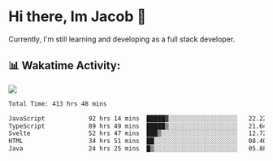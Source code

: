 # Hi there, Im Jacob 👋
Currently, I'm still learning and developing as a full stack developer.

## 📊 Wakatime Activity:

![](https://wakatime.com/share/@bfeff6fe-7f39-433c-bc17-53e716b9a274/5ea5f349-8c2f-4586-bc8c-eb76702f8e49.svg)

<!--START_SECTION:waka-->

```txt
Total Time: 413 hrs 48 mins

JavaScript            92 hrs 14 mins  █████▓░░░░░░░░░░░░░░░░░░░   22.22 %
TypeScript            89 hrs 49 mins  █████▒░░░░░░░░░░░░░░░░░░░   21.64 %
Svelte                52 hrs 47 mins  ███▒░░░░░░░░░░░░░░░░░░░░░   12.72 %
HTML                  34 hrs 51 mins  ██░░░░░░░░░░░░░░░░░░░░░░░   08.40 %
Java                  24 hrs 25 mins  █▒░░░░░░░░░░░░░░░░░░░░░░░   05.88 %
```

<!--END_SECTION:waka-->
